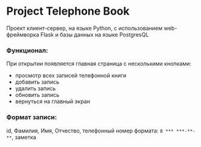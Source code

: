 # Project Telephone Book
Проект клиент-сервер, на языке Python, с использованием web-фреймворка Flask и базы данных на языке PostgresQL
### Функционал:
При открытии появляется главная страница с несколькими кнопками:
- просмотр всех записей телефонной книги
- добавить запись
- удалить запись
- обновить запись
- вернуться на главный экран
### Формат записи:
id, Фамилия, Имя, Отчество, телефонный номер формата: ```8 *** ***-**-**```, заметка
